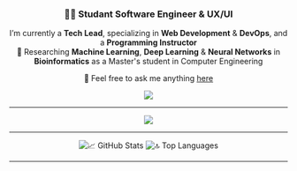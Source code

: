 <h3 align="center">👨‍💻 Studant Software Engineer & UX/UI </h3>

<div align="center">
 I’m currently a <strong>Tech Lead</strong>, specializing in <strong>Web Development</strong> & <strong>DevOps</strong>, and a <strong>Programming Instructor</strong><br>
  🧬 Researching <strong>Machine Learning</strong>, <strong>Deep Learning</strong> & <strong>Neural Networks</strong> in <strong>Bioinformatics</strong> as a Master's student in Computer Engineering<br>
  
  💬 Feel free to ask me anything <a href="https://github.com/juniorlds98/juniorlds98/issues">here</a>
</div>

<div align="center">
  <a href="https://br.linkedin.com/in/junior-silva" target="_blank">
    <img src="https://img.shields.io/badge/LinkedIn-0077B5?style=for-the-badge&logo=linkedin&logoColor=white" />
  </a>
</div>

<hr/>

<div align="center">
  <img src="https://skillicons.dev/icons?i=python,scikitlearn,tensorflow,pytorch,django,java,html,css,bootstrap,tailwind,figma,js,react,mysql" />
</div>

<hr/>

<div align="center">
  <img src="https://github-readme-stats.vercel.app/api?username=juniorlds98&show_icons=true&theme=react&border_radius=10&count_private=true" alt="📈 GitHub Stats" />
  <img src="https://github-readme-stats.vercel.app/api/top-langs?username=juniorlds98&layout=compact&theme=react&border_radius=10&langs_count=8" alt="🔝 Top Languages" />
</div>

<hr/>
